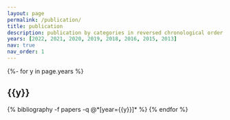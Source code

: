 ```yaml
---
layout: page
permalink: /publication/
title: publication
description: publication by categories in reversed chronological order. generated by jekyll-scholar.
years: [2022, 2021, 2020, 2019, 2018, 2016, 2015, 2013]
nav: true
nav_order: 1
---
```

<!-- _pages/publications.md -->
<div class="publications">

{%- for y in page.years %}
  <h2 class="year">{{y}}</h2>
  {% bibliography -f papers -q @*[year={{y}}]* %}
{% endfor %}

</div>
